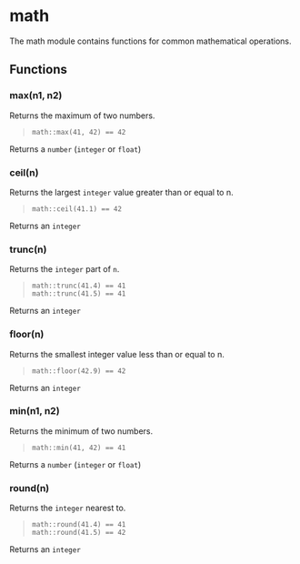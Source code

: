 
# math

 The math module contains functions for common mathematical operations.
## Functions

### max(n1, n2)

Returns the maximum of two numbers.

> ```tremor
> math::max(41, 42) == 42
> ```

Returns a `number` (`integer` or `float`)

### ceil(n)

Returns the largest `integer` value greater than or equal to n.

> ```tremor
> math::ceil(41.1) == 42
> ```

Returns an `integer`

### trunc(n)

Returns the `integer` part of `n`.

> ```tremor
> math::trunc(41.4) == 41
> math::trunc(41.5) == 41
> ```

Returns an `integer`

### floor(n)

Returns the smallest integer value less than or equal to n.

> ```tremor
> math::floor(42.9) == 42
> ```

Returns an `integer`

### min(n1, n2)

Returns the minimum of two numbers.

> ```tremor
> math::min(41, 42) == 41
> ```

Returns a `number` (`integer` or `float`)

### round(n)

Returns the `integer` nearest to.

> ```tremor
> math::round(41.4) == 41
> math::round(41.5) == 42
> ```

Returns an `integer`
